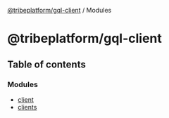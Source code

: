 [@tribeplatform/gql-client](README.md) / Modules

# @tribeplatform/gql-client

## Table of contents

### Modules

- [client](modules/client.md)
- [clients](modules/clients.md)
